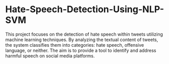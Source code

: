 # Hate-Speech-Detection-Using-NLP-SVM
This project focuses on the detection of hate speech within tweets utilizing machine learning techniques. By analyzing the textual content of tweets, the system classifies them into categories: hate speech, offensive language, or neither. The aim is to provide a tool to identify and address harmful speech on social media platforms.
